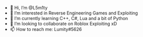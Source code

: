 - 👋 Hi, I’m @L5m1ty
- 👀 I’m interested in Reverse Engineering Games and Exploiting
- 🌱 I’m currently learning C++, C#, Lua and a bit of Python
- 💞️ I’m looking to collaborate on Roblox Exploiting xD
- 📫 How to reach me: Lumity#5626

